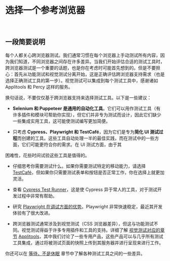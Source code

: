 # 选择一个参考浏览器

<br/>

## 一段简要说明

每个人都关心跨浏览器测试。我们通常习惯在每个浏览器上手动测试所有内容，因为我们知道，不同浏览器之间存在许多差异。当我们开始评估合适的测试工具时，跨浏览器测试是一个重要的话题，也是你在考虑时可能首先想到的。但是不要担心：首先从功能测试和视觉测试分离开始，这是正确评估跨浏览器支持需求（也是选择正确测试工具的第一步）。视觉测试可以集成到每个测试工具中，感谢诸如 Applitools 和 Percy 这样的服务。

换句话说，不要仅仅基于跨浏览器支持来选择测试工具。以下是一些建议：

- **Selenium 和 Puppeteer 是通用的自动化工具**。它们可以用作测试工具（有许多插件和模块可帮助你实现），但它们并非专为测试而设计，因此它们缺少一些集成实用工具，这可能使测试编写更加简便。

- 只考虑 **Cypress、Playwright 和 TestCafé**，因为它们是专为**简化 UI 测试过程**而创建的工具。这些工具自动处理一半的最佳实践，而在测试中的一些方面，它们可能更符合你的需求。在 UI 测试方面，由于其

困难性，花些时间试验这些工具是值得的。

- 仔细思考你需要测试什么。如果你需要测试特定的移动能力，请选择 [TestCafé](https://testcafe.devexpress.com)，但如果你只需要测试表单和按钮是否正常工作，你在选择上就更加灵活。

- 查看 [Cypress Test Runner](https://docs.cypress.io/guides/core-concepts/test-runner.html#Command-Log)，这是使 Cypress 异于常人的工具，对于测试开发过程中非常有帮助。

- 研究 [Playwright 在调试方面的优势](https://playwright.dev/docs/trace-viewer-intro)。Playwright 非常快速稳定，最近其开发体验有了很大改进。

- 跨浏览器测试通常涉及到视觉测试（CSS 浏览器差异），但这与功能测试不同。视觉测试得益于许多专用插件和工具的支持。详细了解 [视觉测试对应的章节](../tools/visual-regression-testing.zh.md) [Applitools](https://applitools.com)，其中我们讨论了一些专用产品，这些产品可以与几乎所有测试工具集成，通过将被测试页面的快照上传到其服务器并进行呈现来进行工作。

你还可以在 [等待，不是休眠](/sections/generic-best-practices/await-dont-sleep.zh.md) 章节中了解各种测试工具之间的一些差异。
